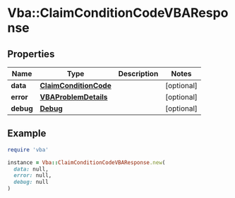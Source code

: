 # Vba::ClaimConditionCodeVBAResponse

## Properties

| Name | Type | Description | Notes |
| ---- | ---- | ----------- | ----- |
| **data** | [**ClaimConditionCode**](ClaimConditionCode.md) |  | [optional] |
| **error** | [**VBAProblemDetails**](VBAProblemDetails.md) |  | [optional] |
| **debug** | [**Debug**](Debug.md) |  | [optional] |

## Example

```ruby
require 'vba'

instance = Vba::ClaimConditionCodeVBAResponse.new(
  data: null,
  error: null,
  debug: null
)
```

